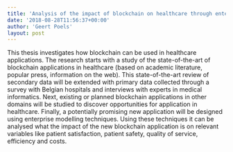 ```yaml
---
title: 'Analysis of the impact of blockchain on healthcare through enterprise modelling (Sophie De Vuyst)'
date: '2018-08-28T11:56:37+00:00'
author: 'Geert Poels'
layout: post
---
```


This thesis investigates how blockchain can be used in healthcare applications. The research starts with a study of the state-of-the-art of blockchain applications in healthcare (based on academic literature, popular press, information on the web). This state-of-the-art review of secondary data will be extended with primary data collected through a survey with Belgian hospitals and interviews with experts in medical informatics. Next, existing or planned blockchain applications in other domains will be studied to discover opportunities for application in healthcare. Finally, a potentially promising new application will be designed using enterprise modelling techniques. Using these techniques it can be analysed what the impact of the new blockchain application is on relevant variables like patient satisfaction, patient safety, quality of service, efficiency and costs.